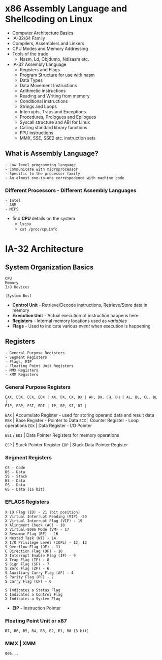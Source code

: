 # x86 Assembly Language and Shellcoding on Linux

-   Computer Architecture Basics
-   IA-32/64 Family
-   Compilers, Assemblers and Linkers
-   CPU Modes and Memory Addressing
-   Tools of the trade
    -   Nasm, Ld, Objdump, Ndisasm etc.
-   IA-32 Assembly Language
    -   Registers and Flags
    -   Program Structure for use with nasm
    -   Data Types
    -   Data Movement Instructions
    -   Arithmetic instructions
    -   Reading and Writing from memory
    -   Conditional instructions
    -   Strings and Loops
    -   Interrupts, Traps and Exceptions
    -   Procedures, Prologues and Epilogues
    -   Syscall structure and ABI for Linux
    -   Calling standard library functions
    -   FPU instructions
    -   MMX, SSE, SSE2 etc. instruction sets


## What is Assembly Language?
	- Low level programming language
	- Communicate with microprocessor
	- Specific to the processor family
	- An almost one-to-one correspodence with machine code

### Different Processors - Different Assembly Languages
	- Intel
	- ARM
	- MIPS

- find **CPU** details on the system
	- `lscpu`
	- `cat /proc/cpuinfo`


# IA-32 Architecture

## System Organization Basics

```
CPU 
Memory
I/O Devices

(System Bus)
```

- **Control Unit** - Retrieve/Decode instructions, Retrieve/Store data in memory
- **Execution Unit** - Actual execution of instruction happens here
- **Registers** - Internal memory locations used as *variables*
- **Flags** - Used to indicate various *event* when execution is happening

## Registers

	- General Purpose Registers
	- Segment Registers
	- Flags, EIP
	- Floating Point Unit Registers
	- MMX Registers
	- XMM Registers

### General Purpose Registers
	EAX, EBX, ECX, EDX | AX, BX, CX, DX | AH, BH, CH, DH | AL, BL, CL. DL |
	EIP, EBP, ESI, EDI | IP, BP, SI, DI |

`EAX` | Accumulato Register - used for storing operand data and result data
`EBX` | Base Register - Pointer to Data
`ECX` | Counter Register - Loop operations
`EDX` | Data Register - I/O Pointer

`ESI` / `EDI` | Data Pointer Registers for memory operations

`ESP` | Stack Pointer Register
`EBP` | Stack Data Pointer Register

### Segment Registers

	CS - Code
	DS - Data
	SS - Stack
	ES - Data
	FS - Data
	GS - Data (16 bit)

### EFLAGS Registers

	X ID Flag (ID) - 21 (bit position)
	X Virtual Interrupt Pending (VIP) -20
	X Virtual Interruot Flag (VIF) - 19
	X Alingment Check (AC) - 18
	X Virtual-8086 Mode (VM) - 17
	X Resumne Flag (RF) - 16
	X Nested Task (NT) - 14
	X I/O Privilege Level (IOPL) - 12, 13
	S Overflow Flag (OF) - 11
	C Direction Flag (DF) - 10
	X Interrupt Enable Flag (IF) - 9
	X Trap Flag (TF) - 8 
	S Sign Flag (SF) - 7
	S Zero Flag (ZF) - 6
	S Auxiliary Carry Flag (AF) - 4
	S Parity Flag (PF) - 2
	S Carry Flag (CF) - 0
	
	S Indicates a Status Flag 
	C Indicates a Control Flag
	X Indicates a System Flag

- **EIP** - Instruction Pointer

### Floating Point Unit or x87
	R7, R6, R5, R4, R3, R2, R1, R0 (8 bit)


### MMX | XMM

`006...`


